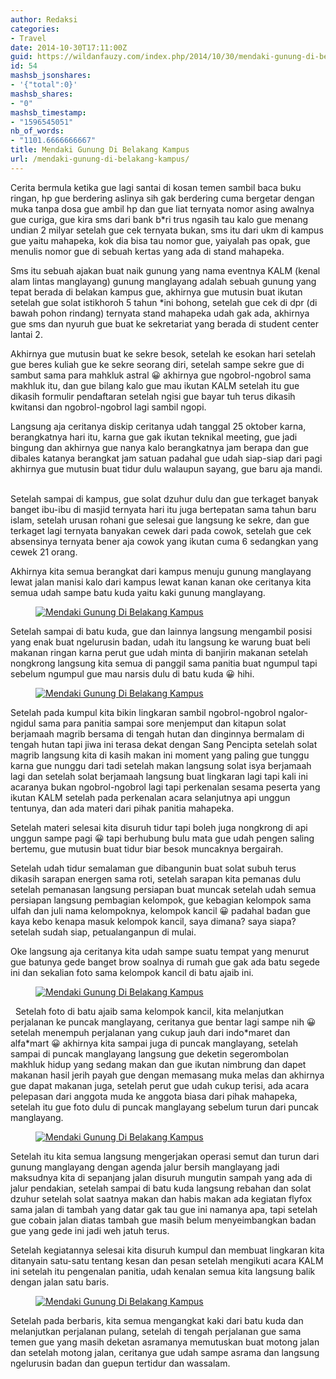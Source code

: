 ```yaml
---
author: Redaksi
categories:
- Travel
date: 2014-10-30T17:11:00Z
guid: https://wildanfauzy.com/index.php/2014/10/30/mendaki-gunung-di-belakang-kampus/
id: 54
mashsb_jsonshares:
- '{"total":0}'
mashsb_shares:
- "0"
mashsb_timestamp:
- "1596545051"
nb_of_words:
- "1101.6666666667"
title: Mendaki Gunung Di Belakang Kampus
url: /mendaki-gunung-di-belakang-kampus/
---
```


<p class="has-drop-cap">
  Cerita bermula ketika gue lagi santai di kosan temen sambil baca buku ringan, hp gue berdering aslinya sih gak berdering cuma bergetar dengan muka tanpa dosa gue ambil hp dan gue liat ternyata nomor asing awalnya gue curiga, gue kira sms dari bank b*ri trus ngasih tau kalo gue menang undian 2 milyar setelah gue cek ternyata bukan, sms itu dari ukm di kampus gue yaitu mahapeka, kok dia bisa tau nomor gue, yaiyalah pas opak, gue menulis nomor gue di sebuah kertas yang ada di stand mahapeka. &nbsp;
</p>

Sms itu sebuah ajakan buat naik gunung yang nama eventnya KALM (kenal alam lintas manglayang) gunung manglayang adalah sebuah gunung yang tepat berada di belakan kampus gue, akhirnya gue mutusin buat ikutan setelah gue solat istikhoroh 5 tahun *ini bohong, setelah gue cek di dpr (di bawah pohon rindang) ternyata stand mahapeka udah gak ada, akhirnya gue sms dan nyuruh gue buat ke sekretariat yang berada di student center lantai 2. &nbsp; 

Akhirnya gue mutusin buat ke sekre besok, setelah ke esokan hari setelah gue beres kuliah gue ke sekre seorang diri, setelah sampe sekre gue di sambut sama para mahkluk astral 😀 akhirnya gue ngobrol-ngobrol sama makhluk itu, dan gue bilang kalo gue mau ikutan KALM setelah itu gue dikasih formulir pendaftaran setelah ngisi gue bayar tuh terus dikasih kwitansi dan ngobrol-ngobrol lagi sambil ngopi. &nbsp;

Langsung aja ceritanya diskip ceritanya udah tanggal 25 oktober karna, berangkatnya hari itu, karna gue gak ikutan teknikal meeting, gue jadi bingung dan akhirnya gue nanya kalo berangkatnya jam berapa dan gue dibales katanya berangkat jam satuan padahal gue udah siap-siap dari pagi akhirnya gue mutusin buat tidur dulu walaupun sayang, gue baru aja mandi. &nbsp; 

Setelah sampai di kampus, gue solat dzuhur dulu dan gue terkaget banyak banget ibu-ibu di masjid ternyata hari itu juga bertepatan sama tahun baru islam, setelah urusan rohani gue selesai gue langsung ke sekre, dan gue terkaget lagi ternyata banyakan cewek dari pada cowok, setelah gue cek absensinya ternyata bener aja cowok yang ikutan cuma 6 sedangkan yang cewek 21 orang. 

Akhirnya kita semua berangkat dari kampus menuju gunung manglayang lewat jalan manisi kalo dari kampus lewat kanan kanan oke ceritanya kita semua udah sampe batu kuda yaitu kaki gunung manglayang.

<div class="wp-block-image">
  <figure class="aligncenter size-large"><a href="https://wildanfauzyart.files.wordpress.com/2014/10/9f661-4dbf9-foto0578.jpg?w=768"><img src="https://wildanfauzyart.files.wordpress.com/2014/10/9f661-4dbf9-foto0578.jpg?w=768" alt="Mendaki Gunung Di Belakang Kampus" data-recalc-dims="1" /></a></figure>
</div>

Setelah sampai di batu kuda, gue dan lainnya langsung mengambil posisi yang enak buat ngelurusin badan, udah itu langsung ke warung buat beli makanan ringan karna perut gue udah minta di banjirin makanan setelah nongkrong langsung kita semua di panggil sama panitia buat ngumpul tapi sebelum ngumpul gue mau narsis dulu di batu kuda 😀 hihi.

<div class="wp-block-image">
  <figure class="aligncenter size-large"><a href="https://wildanfauzyart.files.wordpress.com/2014/10/8d3e6-bd8c2-foto0579.jpg?w=768"><img src="https://wildanfauzyart.files.wordpress.com/2014/10/8d3e6-bd8c2-foto0579.jpg?w=768" alt="Mendaki Gunung Di Belakang Kampus" data-recalc-dims="1" /></a></figure>
</div>

Setelah pada kumpul kita bikin lingkaran sambil ngobrol-ngobrol ngalor-ngidul sama para panitia sampai sore menjemput dan kitapun solat berjamaah magrib bersama di tengah hutan dan dinginnya bermalam di tengah hutan tapi jiwa ini terasa dekat dengan Sang Pencipta setelah solat magrib langsung kita di kasih makan ini moment yang paling gue tunggu karna gue nunggu dari tadi setelah makan langsung solat isya berjamaah lagi dan setelah solat berjamaah langsung buat lingkaran lagi tapi kali ini acaranya bukan ngobrol-ngobrol lagi tapi perkenalan sesama peserta yang ikutan KALM setelah pada perkenalan acara selanjutnya api unggun tentunya, dan ada materi dari pihak panitia mahapeka.

Setelah materi selesai kita disuruh tidur tapi boleh juga nongkrong di api unggun sampe pagi 😀 tapi berhubung bulu mata gue udah pengen saling bertemu, gue mutusin buat tidur biar besok muncaknya bergairah.

Setelah udah tidur semalaman gue dibangunin buat solat subuh terus dikasih sarapan energen sama roti, setelah sarapan kita pemanas dulu setelah pemanasan langsung persiapan buat muncak setelah udah semua persiapan langsung pembagian kelompok, gue kebagian kelompok sama ulfah dan juli nama kelompoknya, kelompok kancil 😀 padahal badan gue kaya kebo kenapa masuk kelompok kancil, saya dimana? saya siapa? setelah sudah siap, petualanganpun di mulai.

Oke langsung aja ceritanya kita udah sampe suatu tempat yang menurut gue batunya gede banget brow soalnya di rumah gue gak ada batu segede ini dan sekalian foto sama kelompok kancil di batu ajaib ini.

<div class="wp-block-image">
  <figure class="aligncenter"><a href="http://wildanfauzyart.files.wordpress.com/2014/10/97831-3a8da-foto0585.jpg"><img src="https://wildanfauzyart.files.wordpress.com/2020/04/3a70f-3a8da-foto0585.jpg?w=768" alt="Mendaki Gunung Di Belakang Kampus" data-recalc-dims="1" /></a></figure>
</div>

&nbsp; Setelah foto di batu ajaib sama kelompok kancil, kita melanjutkan perjalanan ke puncak manglayang, ceritanya gue bentar lagi sampe nih 😀 setelah menempuh perjalanan yang cukup jauh dari indo\*maret dan alfa\*mart 😀 akhirnya kita sampai juga di puncak manglayang, setelah sampai di puncak manglayang langsung gue deketin segerombolan makhluk hidup yang sedang makan dan gue ikutan nimbrung dan dapet makanan hasil jerih payah gue dengan memasang muka melas dan akhirnya gue dapat makanan juga, setelah perut gue udah cukup terisi, ada acara pelepasan dari anggota muda ke anggota biasa dari pihak mahapeka, setelah itu gue foto dulu di puncak manglayang sebelum turun dari puncak manglayang. 

<div class="wp-block-image">
  <figure class="aligncenter size-large"><a href="https://wildanfauzyart.files.wordpress.com/2014/10/3bcfa-62f58-foto0597.jpg?w=768"><img src="https://wildanfauzyart.files.wordpress.com/2014/10/3bcfa-62f58-foto0597.jpg?w=768" alt="Mendaki Gunung Di Belakang Kampus" data-recalc-dims="1" /></a></figure>
</div>

Setelah itu kita semua langsung mengerjakan operasi semut dan turun dari gunung manglayang dengan agenda jalur bersih manglayang jadi maksudnya kita di sepanjang jalan disuruh mungutin sampah yang ada di jalur pendakian, setelah sampai di batu kuda langsung rebahan dan solat dzuhur setelah solat saatnya makan dan habis makan ada kegiatan flyfox sama jalan di tambah yang datar gak tau gue ini namanya apa, tapi setelah gue cobain jalan diatas tambah gue masih belum menyeimbangkan badan gue yang gede ini jadi weh jatuh terus.

Setelah kegiatannya selesai kita disuruh kumpul dan membuat lingkaran kita ditanyain satu-satu tentang kesan dan pesan setelah mengikuti acara KALM ini setelah itu pengenalan panitia, udah kenalan semua kita langsung balik dengan jalan satu baris.

<div class="wp-block-image">
  <figure class="aligncenter size-large"><a href="https://wildanfauzyart.files.wordpress.com/2014/10/bbcad-d7c75-foto0623.jpg?w=768"><img src="https://wildanfauzyart.files.wordpress.com/2014/10/bbcad-d7c75-foto0623.jpg?w=768" alt="Mendaki Gunung Di Belakang Kampus" data-recalc-dims="1" /></a></figure>
</div>

Setelah pada berbaris, kita semua mengangkat kaki dari batu kuda dan melanjutkan perjalanan pulang, setelah di tengah perjalanan gue sama temen gue yang masih deketan asramanya memutuskan buat motong jalan dan setelah motong jalan, ceritanya gue udah sampe asrama dan langsung ngelurusin badan dan guepun tertidur dan wassalam.